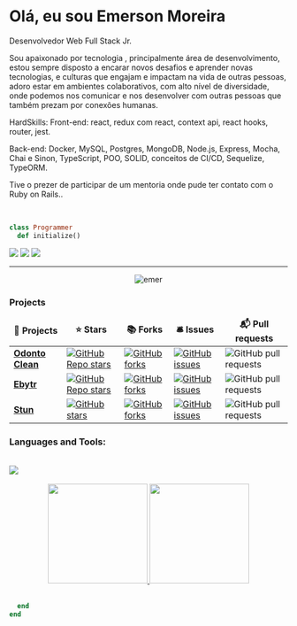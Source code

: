 # Olá, eu sou Emerson Moreira
<p>Desenvolvedor Web Full Stack Jr.

Sou apaixonado por tecnologia , principalmente área de desenvolvimento, estou sempre disposto a encarar novos desafios e aprender novas tecnologias, e culturas que engajam e impactam na vida de outras pessoas, adoro estar em ambientes colaborativos, com alto nível de diversidade, onde podemos nos comunicar e nos desenvolver com outras pessoas que também prezam por conexões humanas.

HardSkills:
Front-end: react, redux com react, context api, react hooks, router, jest.

Back-end: Docker, MySQL, Postgres, MongoDB, Node.js, Express, Mocha, Chai e Sinon, TypeScript, POO, SOLID, conceitos de CI/CD, Sequelize, TypeORM.

Tive o prezer de participar de um mentoria onde pude ter contato com o Ruby on Rails..</p><br/>

```ruby
class Programmer
  def initialize()
```



[<img src="https://img.shields.io/badge/linkedin-%230077B5.svg?&style=for-the-badge&logo=linkedin&logoColor=white" />](https://www.linkedin.com/in/emerson-moreira/)  [<img src="https://img.shields.io/badge/twitter-%231DA1F2.svg?&style=for-the-badge&logo=twitter&logoColor=white" />](https://twitter.com/eemr3) [<img src = "https://img.shields.io/badge/facebook-%231877F2.svg?&style=for-the-badge&logo=facebook&logoColor=white">](https://www.facebook.com/Archimonder)

---

<p align="center"> <img src="https://komarev.com/ghpvc/?username=eemr3" alt="emer" /> </p>

<h3>Projects</h3>
<table>
  <thead align="center">
    <tr border: none;>
      <td><b>🎁 Projects</b></td>
      <td><b>⭐ Stars</b></td>
      <td><b>📚 Forks</b></td>
      <td><b>🛎 Issues</b></td>
      <td><b>📬 Pull requests</b></td>
    </tr>
  </thead>
  <tbody>
    <tr>
	<td><a href="https://github.com/eemr3/odonto-clean"><b>Odonto Clean</b></a></td>
	    <td><a href="https://github.com/eemr3/odonto-clean/stargazers"><img alt="GitHub Repo stars" src="https://img.shields.io/github/stars/eemr3/odonto-clean"></a></td>
	   <td><a href="https://github.com/eemr3/odonto-clean/network"><img alt="GitHub forks" src="https://img.shields.io/github/forks/eemr3/odonto-clean"></a>
	<td><a href="https://github.com/eemr3/odonto-clean/stargazers/issues"><img alt="GitHub issues" src="https://img.shields.io/github/issues/eemr3/odonto-clean"></a></td>
	<td><img alt="GitHub pull requests" src="https://img.shields.io/github/issues-pr/eemr3/eemr3"></d>
    </tr>
    <tr>
	<td><a href="https://github.com/eemr3/project-blitzcareer"><b>Ebytr</b></a></td>
	    <td><a href="https://github.com/eemr3/project-blitzcareer/stargazers"><img alt="GitHub Repo stars" src="https://img.shields.io/github/stars/eemr3/project-blitzcareer"></a></td>
	   <td><a href="https://github.com/eemr3/project-blitzcareer/network"><img alt="GitHub forks" src="https://img.shields.io/github/forks/eemr3/project-blitzcareer"></a>
	<td><a href="https://github.com/eemr3/project-blitzcareer/stargazers/issues"><img alt="GitHub issues" src="https://img.shields.io/github/issues/eemr3/project-blitzcareer"></a></td>
	<td><img alt="GitHub pull requests" src="https://img.shields.io/github/issues-pr/eemr3/eemr3"></d>
    </tr>
        <tr>
	<td><a href="https://github.com/lucasstecher/STUN"><b>Stun</b></a></td>
	    <td><a href="https://github.com/lucasstecher/STUN/stargazers"><img alt="GitHub stars" src="https://img.shields.io/github/stars/lucasstecher/STUN"></a></td>
	    <td><a href="https://github.com/lucasstecher/STUN/network"><img alt="GitHub forks" src="https://img.shields.io/github/forks/lucasstecher/STUN"></a>
	<td><a href="https://github.com/lucasstecher/STUN/issues"><img alt="GitHub issues" src="https://img.shields.io/github/issues/lucasstecher/STUN"></a></td>
	<td><img alt="GitHub pull requests" src="https://img.shields.io/github/issues-pr/lucasstecher/lucasstecher"></d>
    </tr>
  </tbody>
</table>

 <h3 align="left">Languages and Tools:</h3>
  <div style="display: inline_block"><br>
	<img src="https://skillicons.dev/icons?i=git,github,html,css,js,react,redux,jest,docker,mysql,nodejs,ts" />
<div> <br/>
<div align="center">
  <a href="https://github.com/eemr3">
  <img height="180em" src="https://github-readme-stats.vercel.app/api?username=eemr3&show_icons=true&theme=dracula&include_all_commits=true&count_private=true"/>
  <img height="180em" src="https://github-readme-stats.vercel.app/api/top-langs/?username=eemr3&layout=compact&langs_count=7&theme=dracula"/>
</div><br/>
	
```ruby
  end
end
```
